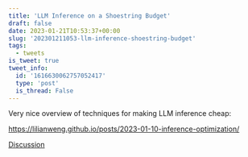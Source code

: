 ```yaml
---
title: 'LLM Inference on a Shoestring Budget'
draft: false
date: 2023-01-21T10:53:37+00:00
slug: '202301211053-llm-inference-shoestring-budget'
tags:
  - tweets
is_tweet: true
tweet_info:
  id: '1616630062757052417'
  type: 'post'
  is_thread: False
---
```




Very nice overview of techniques for making LLM inference cheap: 

<https://lilianweng.github.io/posts/2023-01-10-inference-optimization/>

[Discussion](https://x.com/sytelus/status/1616630062757052417)
